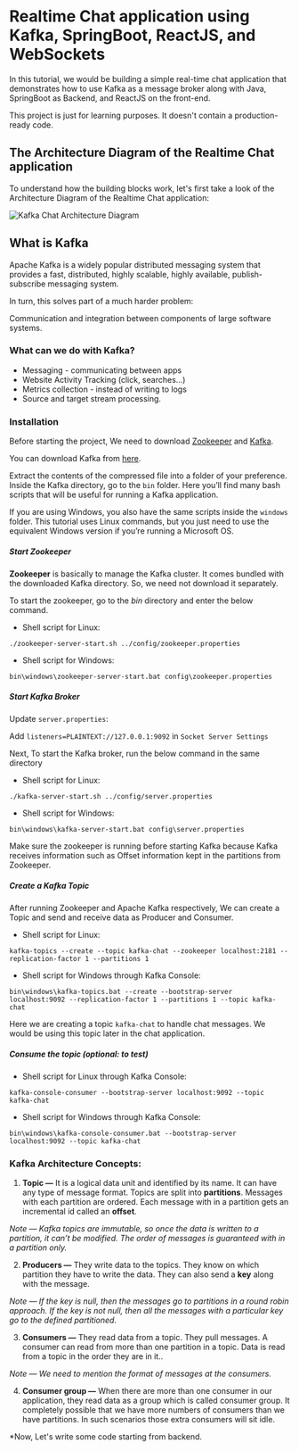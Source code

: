 # Realtime Chat application using Kafka, SpringBoot, ReactJS, and WebSockets

In this tutorial, we would be building a simple real-time chat application that demonstrates how to use Kafka as a message broker along with Java, SpringBoot as Backend, and ReactJS on the front-end.

This project is just for learning purposes. It doesn't contain a production-ready code.

## The Architecture Diagram of the Realtime Chat application
To understand how the building blocks work, let's first take a look of the Architecture Diagram of the Realtime Chat application:

![Kafka Chat Architecture Diagram](https://user-images.githubusercontent.com/1479717/194785449-b18576b5-7baf-4e82-be32-f574c66e0dec.png)

## What is Kafka
Apache Kafka is a widely popular distributed messaging system that provides a fast, distributed, highly scalable, highly available, publish-subscribe messaging system.

In turn, this solves part of a much harder problem:

Communication and integration between components of large software systems.

### What can we do with Kafka?
* Messaging - communicating between apps
* Website Activity Tracking (click, searches...)
* Metrics collection - instead of writing to logs
* Source and target stream processing.

### Installation
Before starting the project, We need to download [Zookeeper](https://zookeeper.apache.org) and [Kafka](https://kafka.apache.org/).

You can download Kafka from [here](https://kafka.apache.org/downloads).

Extract the contents of the compressed file into a folder of your preference.
Inside the Kafka directory, go to the `bin` folder. Here you’ll find many bash scripts that will be useful for running a Kafka application.

If you are using Windows, you also have the same scripts inside the `windows` folder. This tutorial uses Linux commands, but you just need to use the equivalent Windows version if you’re running a Microsoft OS.

##### *Start Zookeeper*

**Zookeeper** is basically to manage the Kafka cluster. It comes bundled with the downloaded Kafka directory. So, we need not download it separately.

To start the zookeeper, go to the *bin* directory and enter the below command.
* Shell script for Linux:
```
./zookeeper-server-start.sh ../config/zookeeper.properties
```
* Shell script for Windows:
```
bin\windows\zookeeper-server-start.bat config\zookeeper.properties
```
##### *Start Kafka Broker*
Update `server.properties`:

Add `listeners=PLAINTEXT://127.0.0.1:9092` in `Socket Server Settings`

Next, To start the Kafka broker, run the below command in the same directory
* Shell script for Linux:
```
./kafka-server-start.sh ../config/server.properties
```
* Shell script for Windows:
```
bin\windows\kafka-server-start.bat config\server.properties
```
Make sure the zookeeper is running before starting Kafka because Kafka receives information such as Offset information kept in the partitions from Zookeeper.

##### *Create a Kafka Topic*

After running Zookeeper and Apache Kafka respectively, We can create a Topic and send and receive data as Producer and Consumer.
* Shell script for Linux:
```
kafka-topics --create --topic kafka-chat --zookeeper localhost:2181 --replication-factor 1 --partitions 1
```
* Shell script for Windows through Kafka Console:
```
bin\windows\kafka-topics.bat --create --bootstrap-server localhost:9092 --replication-factor 1 --partitions 1 --topic kafka-chat
```
Here we are creating a topic `kafka-chat` to handle chat messages. We would be using this topic later in the chat application.

##### *Consume the topic (optional: to test)*
* Shell script for Linux through Kafka Console:
```
kafka-console-consumer --bootstrap-server localhost:9092 --topic kafka-chat
```
* Shell script for Windows through Kafka Console:
```
bin\windows\kafka-console-consumer.bat --bootstrap-server localhost:9092 --topic kafka-chat
```
### Kafka Architecture Concepts:

1. **Topic —** It is a logical data unit and identified by its name. It can have any type of message format. Topics are split into **partitions**. Messages with each partition are ordered. Each message with in a partition gets an incremental id called an **offset**.

*Note — Kafka topics are immutable, so once the data is written to a partition, it can’t be modified. The order of messages is guaranteed with in a partition only.*

2. **Producers —** They write data to the topics. They know on which partition they have to write the data. They can also send a **key** along with the message.

*Note — If the key is null, then the messages go to partitions in a round robin approach. If the key is not null, then all the messages with a particular key go to the defined partitioned.*

3. **Consumers —** They read data from a topic. They pull messages. A consumer can read from more than one partition in a topic. Data is read from a topic in the order they are in it..

*Note — We need to mention the format of messages at the consumers.*

4. **Consumer group —** When there are more than one consumer in our application, they read data as a group which is called consumer group. It completely possible that we have more numbers of consumers than we have partitions. In such scenarios those extra consumers will sit idle.

*Now, Let's write some code starting from backend.
